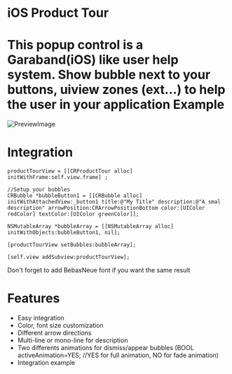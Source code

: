 iOS Product Tour
======

This popup control is a Garaband(iOS) like user help system.
Show bubble next to your buttons, uiview zones (ext...) to help the user in your application
Example
============
![PreviewImage](https://raw.github.com/Cclleemm/ProductTour/master/screenshots/ProductTour.gif?raw=true) 

Integration
============
```
productTourView = [[CRProductTour alloc] initWithFrame:self.view.frame] ;

//Setup your bubbles
CRBubble *bubbleButton1 = [[CRBubble alloc] initWithAttachedView:_button1 title:@"My Title" description:@"A smal description" arrowPosition:CRArrowPositionBottom color:[UIColor redColor] textColor:[UIColor greenColor]];

NSMutableArray *bubbleArray = [[NSMutableArray alloc] initWithObjects:bubbleButton1, nil];
    
[productTourView setBubbles:bubbleArray];
    
[self.view addSubview:productTourView];
```
Don't forget to add BebasNeue font if you want the same result

Features
============

*   Easy integration
*   Color, font size customization
*   Different arrow directions
*   Multi-line or mono-line for description
*   Two differents animations for dismiss/appear bubbles (BOOL activeAnimation=YES; //YES for full animation, NO for fade animation)
*   Integration example
